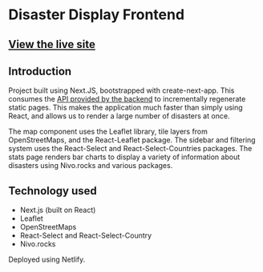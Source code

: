 # Disaster Display Frontend
## [View the live site](https://disaster.lukecs.dev)

## Introduction
Project built using Next.JS, bootstrapped with create-next-app. This consumes the [API provided by the backend](https://github.com/lc796/disaster_display_backend) to incrementally regenerate static pages. This makes the application much faster than simply using React, and allows us to render a large number of disasters at once.

The map component uses the Leaflet library, tile layers from OpenStreetMaps, and the React-Leaflet package. The sidebar and filtering system uses the React-Select and React-Select-Countries packages. The stats page renders bar charts to display a variety of information about disasters using Nivo.rocks and various packages.

## Technology used
- Next.js (built on React)
- Leaflet
- OpenStreetMaps
- React-Select and React-Select-Country
- Nivo.rocks

Deployed using Netlify.
